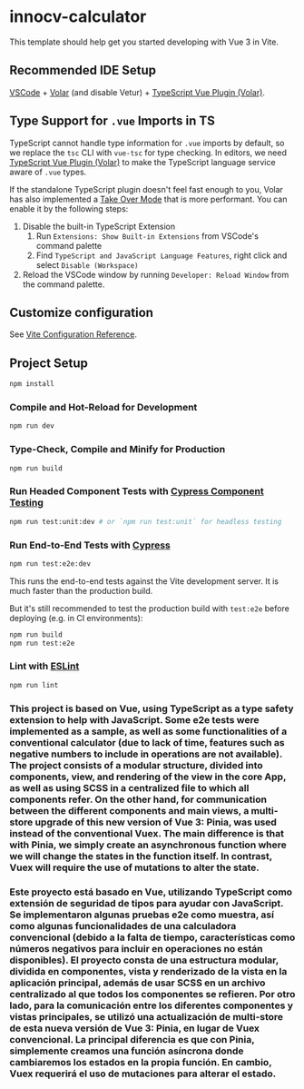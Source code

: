 # innocv-calculator

This template should help get you started developing with Vue 3 in Vite.

## Recommended IDE Setup

[VSCode](https://code.visualstudio.com/) + [Volar](https://marketplace.visualstudio.com/items?itemName=Vue.volar) (and disable Vetur) + [TypeScript Vue Plugin (Volar)](https://marketplace.visualstudio.com/items?itemName=Vue.vscode-typescript-vue-plugin).

## Type Support for `.vue` Imports in TS

TypeScript cannot handle type information for `.vue` imports by default, so we replace the `tsc` CLI with `vue-tsc` for type checking. In editors, we need [TypeScript Vue Plugin (Volar)](https://marketplace.visualstudio.com/items?itemName=Vue.vscode-typescript-vue-plugin) to make the TypeScript language service aware of `.vue` types.

If the standalone TypeScript plugin doesn't feel fast enough to you, Volar has also implemented a [Take Over Mode](https://github.com/johnsoncodehk/volar/discussions/471#discussioncomment-1361669) that is more performant. You can enable it by the following steps:

1. Disable the built-in TypeScript Extension
   1. Run `Extensions: Show Built-in Extensions` from VSCode's command palette
   2. Find `TypeScript and JavaScript Language Features`, right click and select `Disable (Workspace)`
2. Reload the VSCode window by running `Developer: Reload Window` from the command palette.

## Customize configuration

See [Vite Configuration Reference](https://vitejs.dev/config/).

## Project Setup

```sh
npm install
```

### Compile and Hot-Reload for Development

```sh
npm run dev
```

### Type-Check, Compile and Minify for Production

```sh
npm run build
```

### Run Headed Component Tests with [Cypress Component Testing](https://on.cypress.io/component)

```sh
npm run test:unit:dev # or `npm run test:unit` for headless testing
```

### Run End-to-End Tests with [Cypress](https://www.cypress.io/)

```sh
npm run test:e2e:dev
```

This runs the end-to-end tests against the Vite development server.
It is much faster than the production build.

But it's still recommended to test the production build with `test:e2e` before deploying (e.g. in CI environments):

```sh
npm run build
npm run test:e2e
```

### Lint with [ESLint](https://eslint.org/)

```sh
npm run lint
```

### This project is based on Vue, using TypeScript as a type safety extension to help with JavaScript. Some e2e tests were implemented as a sample, as well as some functionalities of a conventional calculator (due to lack of time, features such as negative numbers to include in operations are not available). The project consists of a modular structure, divided into components, view, and rendering of the view in the core App, as well as using SCSS in a centralized file to which all components refer. On the other hand, for communication between the different components and main views, a multi-store upgrade of this new version of Vue 3: Pinia, was used instead of the conventional Vuex. The main difference is that with Pinia, we simply create an asynchronous function where we will change the states in the function itself. In contrast, Vuex will require the use of mutations to alter the state.

### Este proyecto está basado en Vue, utilizando TypeScript como extensión de seguridad de tipos para ayudar con JavaScript. Se implementaron algunas pruebas e2e como muestra, así como algunas funcionalidades de una calculadora convencional (debido a la falta de tiempo, características como números negativos para incluir en operaciones no están disponibles). El proyecto consta de una estructura modular, dividida en componentes, vista y renderizado de la vista en la aplicación principal, además de usar SCSS en un archivo centralizado al que todos los componentes se refieren. Por otro lado, para la comunicación entre los diferentes componentes y vistas principales, se utilizó una actualización de multi-store de esta nueva versión de Vue 3: Pinia, en lugar de Vuex convencional. La principal diferencia es que con Pinia, simplemente creamos una función asíncrona donde cambiaremos los estados en la propia función. En cambio, Vuex requerirá el uso de mutaciones para alterar el estado.
